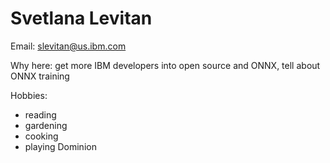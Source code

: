 # Svetlana Levitan 

Email: slevitan@us.ibm.com

Why here: get more IBM developers into open source and ONNX, tell about ONNX training

Hobbies:
* reading
* gardening
* cooking
* playing Dominion

